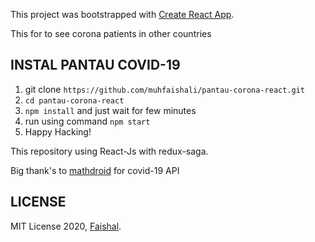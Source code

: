 This project was bootstrapped with [Create React App](https://github.com/facebook/create-react-app).

This for to see corona patients in other countries

## INSTAL PANTAU COVID-19

1. git clone `https://github.com/muhfaishali/pantau-corona-react.git`
2. `cd pantau-corona-react`
3. `npm install` and just wait for few minutes
4. run using command `npm start`
5. Happy Hacking!

This repository using React-Js with redux-saga.

Big thank's to [mathdroid](https://github.com/mathdroid/covid-19-api) for covid-19 API

## LICENSE
MIT License 2020, [Faishal](https://www.linkedin.com/in/muhfaishali/).